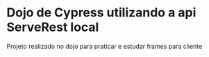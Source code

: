 # Dojo de Cypress utilizando a api ServeRest local
Projeto realizado no dojo para praticar e estudar frames para cliente
